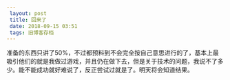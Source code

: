 ```yaml
---
 layout: post
 title: 回来了
 date: 2018-09-15 03:51
 tags: 旧博客存档
---
```

准备的东西只讲了50%，不过都预料到不会完全按自己意思进行的了，基本上最吸引他们的就是我做过游戏，并且仍在做下去，但是关于技术的问题，我说不了多少。能不能成功就好难说了，反正尝试过就是了。明天将会知道结果。


